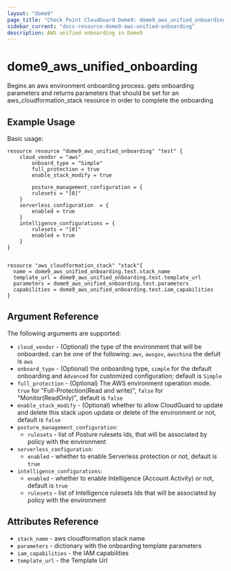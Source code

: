 ```yaml
---
layout: "dome9"
page_title: "Check Point CloudGuard Dome9: dome9_aws_unified_onboarding"
sidebar_current: "docs-resource-dome9-aws-unified-onboarding"
description: AWS unified onboarding in Dome9
---
```


# dome9_aws_unified_onboarding

Begins an aws environment onboarding process. gets onboarding parameters and returns parameters 
that should be set for an aws_cloudformation_stack resource in order to complete the onboarding

## Example Usage

Basic usage:

```hcl
resource resource "dome9_aws_unified_onboarding" "test" {
	cloud_vendor = "aws"
        onboard_type = "Simple"
        full_protection = true
        enable_stack_modify = true

        posture_management_configuration = {
        rulesets = "[0]"
    }
    serverless_configuration  = {
        enabled = true
    }
    intelligence_configurations = {
        rulesets = "[0]"
        enabled = true
    }
}


resource "aws_cloudformation_stack" "stack"{
  name = dome9_aws_unified_onboarding.test.stack_name
  template_url = dome9_aws_unified_onboarding.test.template_url
  parameters = dome9_aws_unified_onboarding.test.parameters
  capabilities = dome9_aws_unified_onboarding.test.iam_capabilities
}

```

## Argument Reference

The following arguments are supported:

* `cloud_vendor` - (Optional) the type of the environment that will be onboarded. can be one of the following: `aws`, `awsgov`, `awschina` the defult is `aws`
* `onboard_type` - (Optional) the onboarding type, `simple` for the default onboarding and `Advanced` for customized configuration; default is `Simple`
* `full_protection` - (Optional) The AWS environment operation mode. `true` for "Full-Protection(Read and write)", `false` for "Monitor(ReadOnly)", default is `false`
* `enable_stack_modify` - (Optional)  whether to allow CloudGuard to update and delete this stack upon update or delete of the environment or not, default is `false`
* `posture_management_configuration`:
  * `rulesets` - list of Posture rulesets Ids, that will be associated by policy with the environment
* `serverless_configuration`:
  * `enabled` - whether to enable Serverless protection or not, default is `true`
* `intelligence_configurations`:
  * `enabled` - whether to enable Intelligence (Account Activity) or not, default is `true`
  * `rulesets` - list of Intelligence rulesets Ids that will be associated by policy with the environment
  
## Attributes Reference

* `stack_name` - aws cloudformation stack name
* `parameters` - dictionary with the onboarding template parameters
* `iam_capabilities` - the IAM capabilities
* `template_url` - the Template Url 
 